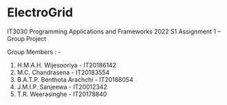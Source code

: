 # ElectroGrid
IT3030 Programming Applications and Frameworks 2022 S1 Assignment 1 – Group Project

Group Members : -

1. H.M.A.H. Wijesooriya - IT20186142
2. M.C. Chandrasena - IT20183554
3. B.A.T.P. Benthota Arachchi - IT20188054
4. J.M.I.P. Sanjeewa - IT20012342
5. T.R. Weerasinghe - IT20178840
